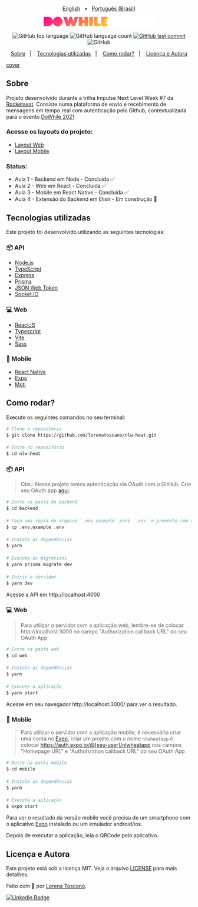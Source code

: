  <p align="center">
   <a href="#">English</a>&nbsp;&nbsp;&nbsp;•&nbsp;&nbsp;
   <a href="https://github.com/lorenatoscano/nlw-heat/blob/main/README.md">Português (Brasil)</a>
</p>

<p align="center">
   <img src="./.github/logo.svg" alt="DoWhile 2021" width="300"/>
</p>

<p align="center">
  <img alt="GitHub top language" src="https://img.shields.io/github/languages/top/lorenatoscano/nlw-heat.svg?color=FF008E">

  <img alt="GitHub language count" src="https://img.shields.io/github/languages/count/lorenatoscano/nlw-heat.svg?color=FF008E">
  
  <a href="https://github.com/lorenatoscano/nlw-heat/commits/main">
    <img alt="GitHub last commit" src="https://img.shields.io/github/last-commit/lorenatoscano/nlw-heat.svg?color=FF008E">
  </a>

  <img alt="GitHub" src="https://img.shields.io/github/license/lorenatoscano/nlw-heat?color=FF008E">
</p>

<p align="center">
  <a href="#sobre">Sobre</a>&nbsp;&nbsp;&nbsp;|&nbsp;&nbsp;&nbsp;
  <a href="#tecnologias-utilizadas">Tecnologias utilizadas</a>&nbsp;&nbsp;&nbsp;|&nbsp;&nbsp;&nbsp;
  <a href="#como-rodar">Como rodar?</a>&nbsp;&nbsp;&nbsp;|&nbsp;&nbsp;&nbsp;
  <a href="#licença-e-autora">Licença e Autora</a>
</p>

[cover](.github/cover.png?style=flat)

## Sobre
Projeto desenvolvido durante a trilha Impulse Next Level Week #7 da [Rocketseat](https://rocketseat.com.br/). Consiste numa plataforma de envio e recebimento de mensagens em tempo real com autenticação pelo Github, contextualizada para o evento [DoWhile 2021](https://dowhile.io/)

### Acesse os layouts do projeto:
- [Layout Web](https://www.figma.com/file/OosiXyAUYmnwvTxV9t2xIr/%5BNLW-Heat---Mission%3A-Impulse%5D-DoWhile2021-(Community)?node-id=0%3A1)
- [Layout Mobile](https://www.figma.com/file/OosiXyAUYmnwvTxV9t2xIr/%5BNLW-Heat---Mission%3A-Impulse%5D-DoWhile2021-(Community)?node-id=61419%3A92)

### Status:
- Aula 1 - Backend em Node - Concluída ✅
- Aula 2 - Web em React - Concluída ✅
- Aula 3 - Mobile em React Native - Concluída ✅
- Aula 4 - Extensão do Backend em Elixir - Em construção 🚧

## Tecnologias utilizadas

Este projeto foi desenvolvido utilizando as seguintes tecnologias:

### 📦 API
- [Node.js](https://nodejs.org/en/)
- [TypeScript](https://www.typescriptlang.org/)
- [Express](https://expressjs.com/pt-br/)
- [Prisma](https://www.prisma.io/)
- [JSON Web Token](https://jwt.io/)
- [Socket.IO](https://socket.io/)

### 💻 Web
- [ReactJS](https://reactjs.org/)
- [Typescript](https://www.typescriptlang.org/)
- [Vite](https://vitejs.dev/)
- [Sass](https://sass-lang.com/)

### 📱 Mobile
- [React Native](https://reactnative.dev/)
- [Expo](https://expo.dev/)
- [Moti](https://moti.fyi/installation)

## Como rodar?

Execute os seguintes comandos no seu terminal:

```bash
# Clone o repositório
$ git clone https://github.com/lorenatoscano/nlw-heat.git

# Entre no repositório
$ cd nlw-heat
```

### 📦 API

> Obs.: Nesse projeto temos autenticação via OAuth com o GitHub. Crie seu OAuth app [aqui](https://github.com/settings/developers). 

```bash
# Entre na pasta do backend
$ cd backend

# Faça uma copia do arquivo `.env.example` para `.env` e preencha com as suas credenciais do GitHub
$ cp .env.example .env

# Instale as dependências
$ yarn

# Execute as migrations
$ yarn prisma migrate dev

# Inicie o servidor
$ yarn dev
```

Acesse a API em http://localhost:4000

### 💻 Web
> Para utilizar o servidor com a aplicação web, lembre-se de colocar http://localhost:3000 no campo "Authorization callback URL" do seu OAuth App

```bash
# Entre na pasta web
$ cd web

# Instale as dependências
$ yarn

# Execute a aplicação
$ yarn start
```
Acesse em seu navegador http://localhost:3000/ para ver o resultado.

### 📱 Mobile
> Para utilizar o servidor com a aplicação mobile, é necessário criar uma conta no [Expo](https://expo.dev/), criar um projeto com o nome `nlwheatapp` e colocar https://auth.expo.io/@[seu-user]/nlwheatapp nos campos "Homepage URL" e "Authorization callback URL" do seu OAuth App

```bash
# Entre na pasta mobile
$ cd mobile

# Instale as dependências
$ yarn

# Execute a aplicação
$ expo start
```

Para ver o resultado da versão mobile você precisa de um smartphone com o aplicativo [Expo](https://play.google.com/store/apps/details?id=host.exp.exponent) instalado ou um emulador android/ios.

Depois de executar a aplicação, leia o QRCode pelo aplicativo.


## Licença e Autora

Este projeto está sob a licença MIT. Veja o arquivo [LICENSE](https://github.com/lorenatoscano/nlw-heat/main/LICENSE) para mais detalhes.

Feito com :purple_heart: por [Lorena Toscano](https://github.com/lorenatoscano).


[![Linkedin Badge](https://img.shields.io/badge/-Lorena_Toscano-blue?style=flat-square&logo=Linkedin&logoColor=white&link=https://www.linkedin.com/in/lorena-toscano-243432183/)](https://www.linkedin.com/in/lorena-toscano-243432183/)
